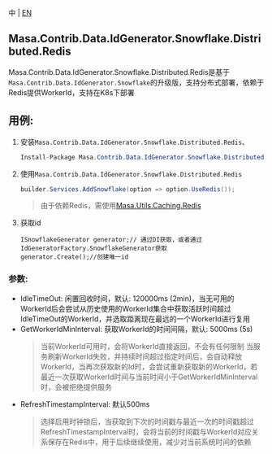 中 | [EN](README.md)

## Masa.Contrib.Data.IdGenerator.Snowflake.Distributed.Redis

Masa.Contrib.Data.IdGenerator.Snowflake.Distributed.Redis是基于`Masa.Contrib.Data.IdGenerator.Snowflake`的升级版，支持分布式部署，依赖于Redis提供WorkerId，支持在K8s下部署

## 用例:

1. 安装`Masa.Contrib.Data.IdGenerator.Snowflake.Distributed.Redis`、

    ```c#
    Install-Package Masa.Contrib.Data.IdGenerator.Snowflake.Distributed.Redis
    ```

2. 使用`Masa.Contrib.Data.IdGenerator.Snowflake.Distributed.Redis`

    ``` C#
    builder.Services.AddSnowflake(option => option.UseRedis());
    ```

    > 由于依赖Redis，需使用[Masa.Utils.Caching.Redis](https://github.com/masastack/MASA.Utils/tree/main/src/Caching/Masa.Utils.Caching.Redis)

3. 获取id

    ```
    ISnowflakeGenerator generator;// 通过DI获取，或者通过IdGeneratorFactory.SnowflakeGenerator获取
    generator.Create();//创建唯一id
    ```

### 参数:

* IdleTimeOut: 闲置回收时间，默认: 120000ms (2min)，当无可用的WorkerId后会尝试从历史使用的WorkerId集合中获取活跃时间超过IdleTimeOut的WorkerId，并选取距离现在最远的一个WorkerId进行复用
* GetWorkerIdMinInterval: 获取WorkerId的时间间隔，默认: 5000ms (5s)
  > 当前WorkerId可用时，会将WorkerId直接返回，不会有任何限制
  > 当服务刷新WorkerId失败，并持续时间超过指定时间后，会自动释放WorkerId，当再次获取新的Id时，会尝试重新获取新的WorkerId，若最近一次获取WorkerId时间与当前时间小于GetWorkerIdMinInterval时，会被拒绝提供服务
* RefreshTimestampInterval: 默认500ms
  > 选择启用时钟锁后，当获取到下次的时间戳与最近一次的时间戳超过RefreshTimestampInterval时，会将当前的时间戳与WorkerId对应关系保存在Redis中，用于后续继续使用，减少对当前系统时间的依赖